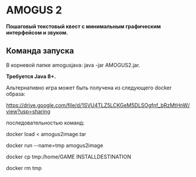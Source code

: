 # AMOGUS 2
**Пошаговый текстовый квест с минимальным графическим интерфейсом и звуком.**

## Команда запуска

В корневой папке amogusjava: java -jar AMOGUS2.jar.

**Требуется Java 8+.**

Альтернативно игра может быть получена из следующего docker образа:

https://drive.google.com/file/d/1SVU4TLZ5LCKGeM5DLSOgfnf_bRzMtHnW/view?usp=sharing

последовательностью команд:

docker load < amogus2image.tar

docker run --name=tmp amogus2image

docker cp tmp:/home/GAME INSTALLDESTINATION

docker rm tmp
